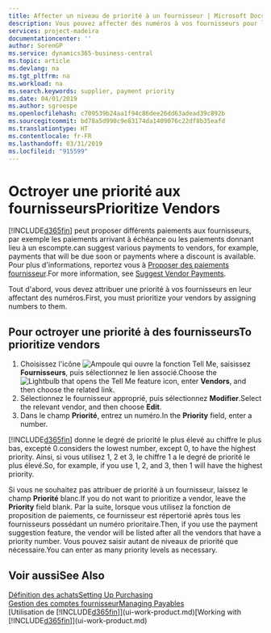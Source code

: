 ```yaml
---
title: Affecter un niveau de priorité à un fournisseur | Microsoft Docs
description: Vous pouvez affecter des numéros à vos fournisseurs pour les classer par ordre de priorité et faciliter des propositions de paiement dans Business Central.
services: project-madeira
documentationcenter: ''
author: SorenGP
ms.service: dynamics365-business-central
ms.topic: article
ms.devlang: na
ms.tgt_pltfrm: na
ms.workload: na
ms.search.keywords: supplier, payment priority
ms.date: 04/01/2019
ms.author: sgroespe
ms.openlocfilehash: c709539b24aa1f94c86dee26dd63adead39c892b
ms.sourcegitcommit: bd78a5d990c9e83174da1409076c22df8b35eafd
ms.translationtype: HT
ms.contentlocale: fr-FR
ms.lasthandoff: 03/31/2019
ms.locfileid: "915599"
---
```

# <a name="prioritize-vendors"></a><span data-ttu-id="770fd-103">Octroyer une priorité aux fournisseurs</span><span class="sxs-lookup"><span data-stu-id="770fd-103">Prioritize Vendors</span></span>
[!INCLUDE[d365fin](includes/d365fin_md.md)] <span data-ttu-id="770fd-104">peut proposer différents paiements aux fournisseurs, par exemple les paiements arrivant à échéance ou les paiements donnant lieu à un escompte.</span><span class="sxs-lookup"><span data-stu-id="770fd-104">can suggest various payments to vendors, for example, payments that will be due soon or payments where a discount is available.</span></span> <span data-ttu-id="770fd-105">Pour plus d'informations, reportez vous à [Proposer des paiements fournisseur](payables-how-suggest-vendor-payments.md).</span><span class="sxs-lookup"><span data-stu-id="770fd-105">For more information, see [Suggest Vendor Payments](payables-how-suggest-vendor-payments.md).</span></span>

<span data-ttu-id="770fd-106">Tout d'abord, vous devez attribuer une priorité à vos fournisseurs en leur affectant des numéros.</span><span class="sxs-lookup"><span data-stu-id="770fd-106">First, you must prioritize your vendors by assigning numbers to them.</span></span>

## <a name="to-prioritize-vendors"></a><span data-ttu-id="770fd-107">Pour octroyer une priorité à des fournisseurs</span><span class="sxs-lookup"><span data-stu-id="770fd-107">To prioritize vendors</span></span>
1. <span data-ttu-id="770fd-108">Choisissez l'icône ![Ampoule qui ouvre la fonction Tell Me](media/ui-search/search_small.png "Dites-moi ce que vous voulez faire"), saisissez **Fournisseurs**, puis sélectionnez le lien associé.</span><span class="sxs-lookup"><span data-stu-id="770fd-108">Choose the ![Lightbulb that opens the Tell Me feature](media/ui-search/search_small.png "Tell me what you want to do") icon, enter **Vendors**, and then choose the related link.</span></span>
2. <span data-ttu-id="770fd-109">Sélectionnez le fournisseur approprié, puis sélectionnez **Modifier**.</span><span class="sxs-lookup"><span data-stu-id="770fd-109">Select the relevant vendor, and then choose **Edit**.</span></span>
3. <span data-ttu-id="770fd-110">Dans le champ **Priorité**, entrez un numéro.</span><span class="sxs-lookup"><span data-stu-id="770fd-110">In the **Priority** field, enter a number.</span></span>

[!INCLUDE[d365fin](includes/d365fin_md.md)] <span data-ttu-id="770fd-111">donne le degré de priorité le plus élevé au chiffre le plus bas, excepté 0.</span><span class="sxs-lookup"><span data-stu-id="770fd-111">considers the lowest number, except 0, to have the highest priority.</span></span> <span data-ttu-id="770fd-112">Ainsi, si vous utilisez 1, 2 et 3, le chiffre 1 a le degré de priorité le plus élevé.</span><span class="sxs-lookup"><span data-stu-id="770fd-112">So, for example, if you use 1, 2, and 3, then 1 will have the highest priority.</span></span>

<span data-ttu-id="770fd-113">Si vous ne souhaitez pas attribuer de priorité à un fournisseur, laissez le champ **Priorité** blanc.</span><span class="sxs-lookup"><span data-stu-id="770fd-113">If you do not want to prioritize a vendor, leave the **Priority** field blank.</span></span> <span data-ttu-id="770fd-114">Par la suite, lorsque vous utilisez la fonction de proposition de paiements, ce fournisseur est répertorié après tous les fournisseurs possédant un numéro prioritaire.</span><span class="sxs-lookup"><span data-stu-id="770fd-114">Then, if you use the payment suggestion feature, the vendor will be listed after all the vendors that have a priority number.</span></span> <span data-ttu-id="770fd-115">Vous pouvez saisir autant de niveaux de priorité que nécessaire.</span><span class="sxs-lookup"><span data-stu-id="770fd-115">You can enter as many priority levels as necessary.</span></span>

## <a name="see-also"></a><span data-ttu-id="770fd-116">Voir aussi</span><span class="sxs-lookup"><span data-stu-id="770fd-116">See Also</span></span>
[<span data-ttu-id="770fd-117">Définition des achats</span><span class="sxs-lookup"><span data-stu-id="770fd-117">Setting Up Purchasing</span></span>](purchasing-setup-purchasing.md)  
[<span data-ttu-id="770fd-118">Gestion des comptes fournisseur</span><span class="sxs-lookup"><span data-stu-id="770fd-118">Managing Payables</span></span>](payables-manage-payables.md)  
<span data-ttu-id="770fd-119">[Utilisation de [!INCLUDE[d365fin](includes/d365fin_md.md)]](ui-work-product.md)</span><span class="sxs-lookup"><span data-stu-id="770fd-119">[Working with [!INCLUDE[d365fin](includes/d365fin_md.md)]](ui-work-product.md)</span></span>
